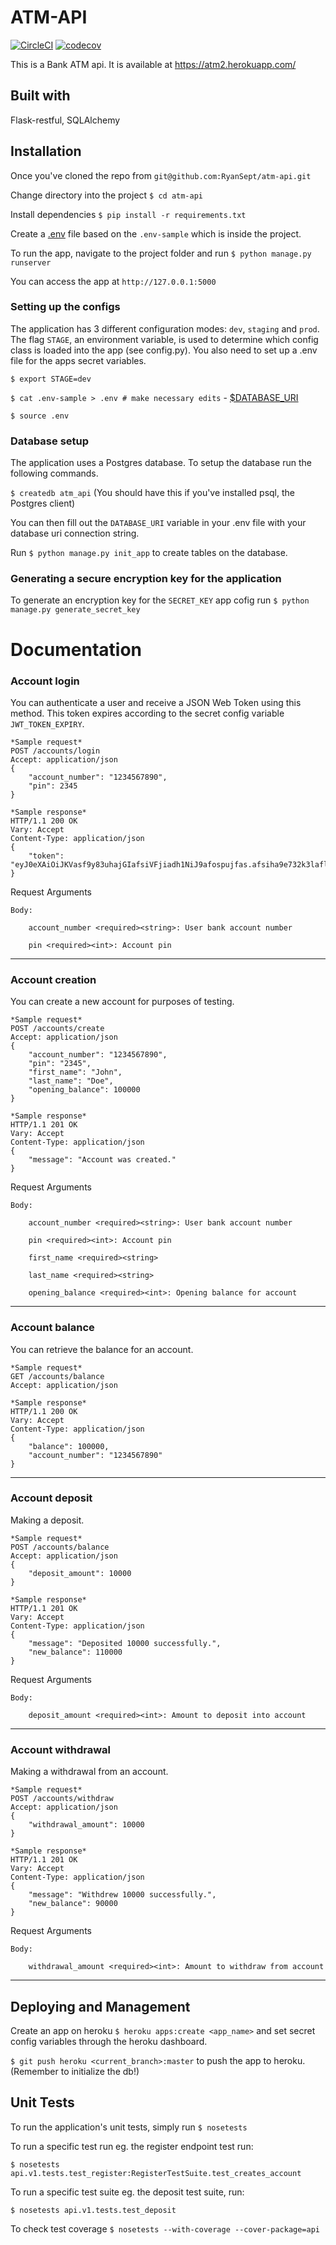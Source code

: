 # ATM-API
[![CircleCI](https://circleci.com/gh/RyanSept/atm-api/tree/develop.svg?style=svg)](https://circleci.com/gh/RyanSept/atm-api/tree/develop)
[![codecov](https://codecov.io/gh/RyanSept/atm-api/branch/develop/graph/badge.svg)](https://codecov.io/gh/RyanSept/atm-api)

This is a Bank ATM api. It is available at https://atm2.herokuapp.com/

## Built with
Flask-restful, SQLAlchemy

## Installation
Once you've cloned the repo from `git@github.com:RyanSept/atm-api.git`

Change directory into the project `$ cd atm-api`

Install dependencies `$ pip install -r requirements.txt`

Create a [.env](#setting-up-the-configs) file based on the `.env-sample` which is inside the project.

To run the app, navigate to the project folder and run `$ python manage.py runserver`

You can access the app at `http://127.0.0.1:5000`

### Setting up the configs
The application has 3 different configuration modes: `dev`, `staging` and `prod`. The flag `STAGE`, an environment variable,
is used to determine which config class is loaded into the app (see config.py). You also need to set up a .env file
for the apps secret variables.

`$ export STAGE=dev`

`$ cat .env-sample > .env # make necessary edits`
    - [$DATABASE_URI](#database-setup)

`$ source .env`

### Database setup
The application uses a Postgres database. To setup the database run the following commands.

`$ createdb atm_api` (You should have this if you've installed psql, the Postgres client)

You can then fill out the `DATABASE_URI` variable in your .env file with your database uri connection string.

Run `$ python manage.py init_app` to create tables on the database.


### Generating a secure encryption key for the application
To generate an encryption key for the `SECRET_KEY` app cofig run `$ python manage.py generate_secret_key`

# Documentation

### Account login

You can authenticate a user and receive a JSON Web Token using this method. This token expires according to the secret config variable
`JWT_TOKEN_EXPIRY`.

```
*Sample request*
POST /accounts/login
Accept: application/json
{
    "account_number": "1234567890",
    "pin": 2345
}
```

```
*Sample response*
HTTP/1.1 200 OK
Vary: Accept
Content-Type: application/json
{
    "token": "eyJ0eXAiOiJKVasf9y83uhajGIafsiVFjiadh1NiJ9afospujfas.afsiha9e732k3laflmao"
}

```

Request Arguments

    Body:

        account_number <required><string>: User bank account number

        pin <required><int>: Account pin

---

### Account creation

You can create a new account for purposes of testing.

```
*Sample request*
POST /accounts/create
Accept: application/json
{
    "account_number": "1234567890",
    "pin": "2345",
    "first_name": "John",
    "last_name": "Doe",
    "opening_balance": 100000
}
```

```
*Sample response*
HTTP/1.1 201 OK
Vary: Accept
Content-Type: application/json
{
    "message": "Account was created."
}

```

Request Arguments

    Body:

        account_number <required><string>: User bank account number

        pin <required><int>: Account pin

        first_name <required><string>

        last_name <required><string>

        opening_balance <required><int>: Opening balance for account

---

### Account balance

You can retrieve the balance for an account.

```
*Sample request*
GET /accounts/balance
Accept: application/json
```

```
*Sample response*
HTTP/1.1 200 OK
Vary: Accept
Content-Type: application/json
{
    "balance": 100000,
    "account_number": "1234567890"
}
```
---

### Account deposit

Making a deposit.

```
*Sample request*
POST /accounts/balance
Accept: application/json
{
    "deposit_amount": 10000
}
```

```
*Sample response*
HTTP/1.1 201 OK
Vary: Accept
Content-Type: application/json
{
    "message": "Deposited 10000 successfully.",
    "new_balance": 110000
}

```

Request Arguments

    Body:

        deposit_amount <required><int>: Amount to deposit into account

---

### Account withdrawal

Making a withdrawal from an account.

```
*Sample request*
POST /accounts/withdraw
Accept: application/json
{
    "withdrawal_amount": 10000
}
```

```
*Sample response*
HTTP/1.1 201 OK
Vary: Accept
Content-Type: application/json
{
    "message": "Withdrew 10000 successfully.",
    "new_balance": 90000
}

```

Request Arguments

    Body:

        withdrawal_amount <required><int>: Amount to withdraw from account

---

## Deploying and Management
Create an app on heroku `$ heroku apps:create <app_name>` and set secret config variables through the heroku dashboard.

`$ git push heroku <current_branch>:master` to push the app to heroku. (Remember to initialize the db!)


## Unit Tests
To run the application's unit tests, simply run `$ nosetests`

To run a specific test run eg. the register endpoint test run:

`$ nosetests api.v1.tests.test_register:RegisterTestSuite.test_creates_account`

To run a specific test suite eg. the deposit test suite, run:

`$ nosetests api.v1.tests.test_deposit`

To check test coverage `$ nosetests --with-coverage --cover-package=api`

